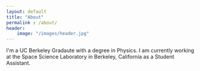 ```yaml
---
layout: default
title: "About"
permalink : /about/
header:
	image: "/images/header.jpg"
---
```


I'm a UC Berkeley Gradaute with a degree in Physics. I am currently working at the Space Science Laboratory in Berkeley, California as a Student Assistant.
